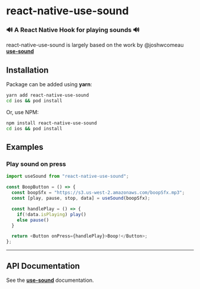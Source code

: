# react-native-use-sound

### 🔊 A React Native Hook for playing sounds 🔊

react-native-use-sound is largely based on the work by @joshwcomeau **[use-sound](https://github.com/joshwcomeau/use-sound)**

## Installation

Package can be added using **yarn**:

```bash
yarn add react-native-use-sound
cd ios && pod install
```

Or, use NPM:

```bash
npm install react-native-use-sound
cd ios && pod install
```

## Examples

### Play sound on press

```js
import useSound from "react-native-use-sound";

const BoopButton = () => {
  const boopSfx = "https://s3.us-west-2.amazonaws.com/boopSfx.mp3";
  const [play, pause, stop, data] = useSound(boopSfx);

  const handlePlay = () => {
    if(!data.isPlaying) play()
    else pause()
  }

  return <Button onPress={handlePlay}>Boop!</Button>;
};
```

---

## API Documentation

See the **[use-sound](https://github.com/joshwcomeau/use-sound)** documentation.
